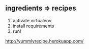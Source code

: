 ## ingredients => recipes

1. activate virtualenv
2. install requirements
3. run!


http://yummlyrecipe.herokuapp.com/